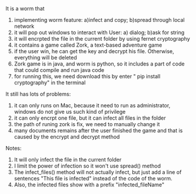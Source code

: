 It is a worm that
  1. implementing worm feature: a)infect and copy; b)spread through local network
  2. it will pop out windows to interact with User: a) dialog; b)ask for string
  3. it will encrpted the file in the current folder by using fernet cryptography
  4. it contains a game called Zork, a text-based adventure game
  5. if the user win, he can get the key and decrypt his file. Otherwise, everything will be deleted
  6. Zork game is in java, and worm is python, so it includes a part of code that could compile and run java code
  7. for running this, we need download this by enter " pip install cryptography" in the terminal

It still has lots of problems:
  1. it can only runs on Mac, because it need to run as administrator, windows do not give us such kind of privilege
  2. it can only encrpt one file, but it can infect all files in the folder
  3. the path of runing zork is fix, we need to manually change it
  4. many documents remains after the user finished the game and that is caused by the encrypt and decrypt method

Notes:
  1. It will only infect the file in the current folder
  2. I limit the power of infection so it won't use spread() method
  3. The infect_files() method will not actually infect, but just add a line of sentences "This file is infected" instead of the code of the worm.
  4. Also, the infected files show with a prefix "infected_fileName"

